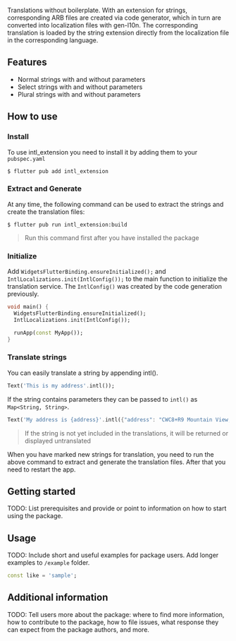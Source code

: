 <!-- 
This README describes the package. If you publish this package to pub.dev,
this README's contents appear on the landing page for your package.

For information about how to write a good package README, see the guide for
[writing package pages](https://dart.dev/guides/libraries/writing-package-pages). 

For general information about developing packages, see the Dart guide for
[creating packages](https://dart.dev/guides/libraries/create-library-packages)
and the Flutter guide for
[developing packages and plugins](https://flutter.dev/developing-packages). 
-->

Translations without boilerplate. With an extension for strings, corresponding ARB files are created via code generator, which in turn are converted into localization files with gen-l10n. The corresponding translation is loaded by the string extension directly from the localization file in the corresponding language.

## Features

- Normal strings with and without parameters
- Select strings with and without parameters
- Plural strings with and without parameters


## How to use

### Install

To use intl_extension you need to install it by adding them to your `pubspec.yaml`

```console
$ flutter pub add intl_extension
```


### Extract and Generate

At any time, the following command can be used to extract the strings and create the translation files:

```console
$ flutter pub run intl_extension:build
```

> Run this command first after you have installed the package


### Initialize

Add `WidgetsFlutterBinding.ensureInitialized();` and `IntlLocalizations.init(IntlConfig());` to the main function to initialize the translation service.
The `IntlConfig()` was created by the code generation previously.

```dart
void main() {
  WidgetsFlutterBinding.ensureInitialized();
  IntlLocalizations.init(IntlConfig());

  runApp(const MyApp());
}
```

### Translate strings

You can easily translate a string by appending intl().

```dart
Text('This is my address'.intl());
```

If the string contains parameters they can be passed to `intl()` as `Map<String, String>`.

```dart
Text('My address is {address}'.intl({"address": "CWC8+R9 Mountain View, Kalifornien, USA"}));
```

> If the string is not yet included in the translations, it will be returned or displayed untranslated


When you have marked new strings for translation, you need to run the above command to extract and generate the translation files. After that you need to restart the app.



## Getting started

TODO: List prerequisites and provide or point to information on how to
start using the package.

## Usage

TODO: Include short and useful examples for package users. Add longer examples
to `/example` folder. 

```dart
const like = 'sample';
```

## Additional information

TODO: Tell users more about the package: where to find more information, how to 
contribute to the package, how to file issues, what response they can expect 
from the package authors, and more.
